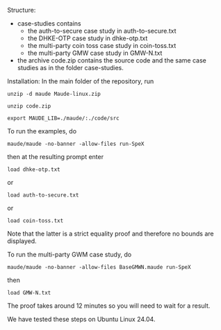 Structure: 
 - case-studies contains
    - the auth-to-secure case study in auth-to-secure.txt
    - the DHKE-OTP case study in dhke-otp.txt
    - the multi-party coin toss case study in coin-toss.txt
    - the multi-party GMW case study in GMW-N.txt
 - the archive code.zip contains the source code 
 and the same case studies as in the folder case-studies.

Installation:
In the main folder of the repository, run

`unzip -d maude Maude-linux.zip`

`unzip code.zip`

`export MAUDE_LIB=./maude/:./code/src`

To run the examples, do

  `maude/maude -no-banner -allow-files run-SpeX`

 then at the resulting prompt enter  
 
 `load dhke-otp.txt`
 
 or 
 
  `load auth-to-secure.txt` 
 
 or
 
  `load coin-toss.txt`

 Note that the latter is a strict equality proof and therefore no bounds are displayed.
 
To run the multi-party GWM case study, do

 `maude/maude -no-banner -allow-files BaseGMWN.maude run-SpeX`
 
 then 
 
  `load GMW-N.txt`

The proof takes around 12 minutes so you will need to wait for a result.

We have tested these steps on Ubuntu Linux 24.04.
